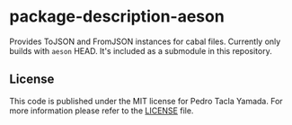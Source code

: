 # package-description-aeson
Provides ToJSON and FromJSON instances for cabal files.  Currently only builds
with `aeson` HEAD. It's included as a submodule in this repository.

## License
This code is published under the MIT license for Pedro Tacla Yamada. For more
information please refer to the [LICENSE](/LICENSE) file.
